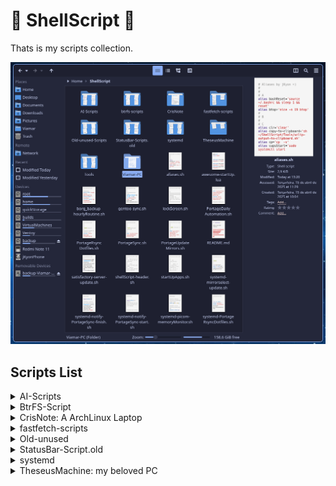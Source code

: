 # 🐚 ShellScript 📜

Thats is my scripts collection.

![Scripts preview](https://github.com/jKy0n/ShellScript/blob/main/.media/screenshot-2025-06-30.png)


## Scripts List 

<details>
    <summary>AI-Scripts</summary>
        <ul>
            <li>AI-Shell-SystemInformation.sh: Script to make AI better response system info</li>
            <li>deepShell.sh: Script to interact with Ollama and format the output</li>
            <li>ollama-pretty.sh: makes AI output more pretty (ex. using glow) </li>
            <li>ollama-read-meta.sh: Allow AI to read metadata and bring more details</li>
            <li>ollama-read.sh: Allow AI to read some data and bring more details</li>
        </ul>
</details>
<details>
    <summary>BtrFS-Script</summary>
        <ul>
            <li>btrfs-slow-balance-home.sh: (do NOT use) Worst way to balance a volume</li>
            <li>btrfs-slow-balance-timeshift.sh: (do NOT use) Worst way to balance a volume</li>
            <li>btrfs-slow-balance.sh: (do NOT use) Worst way to balance a volume</li>
            <li>Filesystem-show-script.sh: For better view filesystem at all</li>
        </ul>
</details>
<details>
    <summary>CrisNote: A ArchLinux Laptop</summary>
        <ul>
            <details>
                <summary>StatusBar-Script</summary>
                    <ul>
                        <li>battery-widget.sh: StatusBar script to extract battery level</li>
                        <li>CPU-freq-monitor.sh: StatusBar script to extract CPU frequency in GHz</li>
                        <li>CPU-temp-monitor.sh: StatusBar script to extract CPU temperature in ºC</li>
                        <li>CPU-usage-monitor.sh: StatusBar script to extract CPU usage in %</li>
                        <li>RAM-usage-monitor.sh: StatusBar script to extract RAM usage in %</li>
                    </ul>
            </details>
            <details>
                <summary>StatusBar-Script.old</summary>
                    <ul>
                        <li>crisNoteBatteryLevel: StatusBar script to extract battery level</li>
                        <li>crisNoteCpuTemp: (old) StatusBar script to extract CPU temperature in ºC</li>
                        <li>CrisNoteCPUtemp.sh: StatusBar script to extract CPU temperature in ºC</li>
                        <li>CrisNotoBatteryCapacity.sh: StatusBar script to extract battery level</li>
                    </ul>
            </details>
                <li>startUpApps-CrisNote: List of app to start with</li>
        </ul>
</details>
<details>
    <summary>fastfetch-scripts</summary>
        <ul>
            <li><a href="https://github.com/jKy0n/ShellScript/blob/main/fastfetch-scripts/fastfetch-MoBo-info.sh">fastfetch-MoBo-info.sh</a>: Extract only MoBo info necessary</li>
            <li><a href="https://github.com/jKy0n/ShellScript/blob/main/fastfetch-scripts/fastfetch-btrfs%2Bbees-version.sh">fastfetch-btrfs+bees-version.sh</a>: Extract btrfs and bees version at same time</li>
            <li><a href="https://github.com/jKy0n/ShellScript/blob/main/fastfetch-scripts/fastfetch-zsh%2Btmux-version.sh">fastfetch-zsh+tmux-version.sh</a>: Extract zsh and tmux version at same time</li>
        </ul>
</details>
<details>
    <summary>Old-unused</summary>
        <ul>
            <li>awesome-notify-test.sh: Just a test for awesomeWM notifications</li>
            <li>backInTime-gpgKeys-backup.sh: Automation for encryptation GPG keys</li>
            <li>feh_custom: Script to fix feh (app) window size</li>
            <li>gentoo-addUSEpackage.sh: (won't work) Script to add package and flags to portage use packages</li>
            <li>gentoo-update.sh: Fast way to update portage - substitute by better systemd automation</li>
            <li>jkyon-scrub.sh: scrub all my disks at same time, or close to this</li>
            <li>kdeConnect-refresh.sh: script to refesh KDEconnect - not needed anymore</li>
            <li>mycompsize.sh: Script to emule compsize app, but worse</li>
            <li>myfetch.sh: When I used neofech and not have (don't know how) storage support</li>
            <li>notification-test.sh: Just a script to test libnnotify</li>
            <li>snapShotsPreview.sh: Script to view btrfs snapshots disk usage </li>
        </ul>
</details>
<details>
    <summary>StatusBar-Script.old</summary>
        <ul>
            <li>awesomeWidget-CPU-freq-monitor.sh: Extract CPU frequency in MHz to statusBar</li>
            <li>awesomeWidget-gpu0freq.sh: Extract GPU0 frequency in MHz to statusBar</li>
            <li>awesomeWidget-gpu0temp.sh: Extract GPU0 temperature in ºC to statusBar</li>
            <li>awesomeWidget-gpu0usage-fast.sh: Fast way to extract GPU0 usage in % to statusBar</li>
            <li>awesomeWidget-gpu0usage-fast.sh: Extract GPU0 usage in % to statusBar</li>
            <li>awesomeWidget-gpu1freq.sh: Extract GPU1 frequency in MHz to statusBar</li>
            <li>awesomeWidget-gpu1temp.sh: Extract GPU1 temperature in ºC to statusBar</li>
            <li>awesomeWidget-PSU-monitor.sh: Extract PSU power in W to statusBar< /li>
            <li>awesomeWidget-PSU-temp-monitor.sh: Extract PSU VRM temperature in ºC to statusBar</li>
            <li>awesomeWidget-trackingAwesomeMemoryUse: Extract amount of awesomeWM memory in GB to statusBar</li>
            <li>dwmBlocksCpuTemp: Extract CPU temperature in ºC to statusBar</li>
            <li>dwmBlocksCpuUsage: Extract CPU usage in % to statusBar</li>
            <li>dwmBlocksMemUsage: Extract RAM usage in % to statusBar</li>
            <li>dwmBlocksNice: Extract Nice number to statusBar</li>
            <li>dwmBlocksUpdates: Extract numeber of portage packages to update to statusBar</li>
            <li>dwmBlocksVolumeAudio: Extract Volume level from pactl to statusBar</li>
            <li>memoryUsage-widget.sh: Another way to extract RAM usage in GB to statusBar</li>
        </ul>
</details>
<details>
    <summary>systemd</summary>
        <ul>
            <li><a href="https://github.com/jKy0n/ShellScript/blob/main/systemd/backInTime-gpgKeys-Backup.service">backInTime-gpgKeys-Backup.service</a>: systemd service to encrypt GPG keys before backup.</li>
            <li><a href="https://github.com/jKy0n/ShellScript/blob/main/systemd/backInTime-gpgKeys-Backup.timer">backInTime-gpgKeys-Backup.timer</a>: systemd timer to encrypt GPG keys before backup.</li>
            <li><a href="https://github.com/jKy0n/ShellScript/blob/main/systemd/backintime-backup-job.service"> backintime-backup-job.service</a>: systemd service for BackInTime backup job.</li>
            <li><a href="https://github.com/jKy0n/ShellScript/blob/main/systemd/backintime-backup-job.timer"> backintime-backup-job.timer</a>: systemd timer for BackInTime backup job.</li>
            <li><a href="https://github.com/jKy0n/ShellScript/blob/main/systemd/borgBackup-jkyon.service"> borgBackup-jkyon.service</a>: systemd service for Borg backup job. (my actual backup service)</li>
            <li><a href="https://github.com/jKy0n/ShellScript/blob/main/systemd/borgBackup-jkyon.timer"> borgBackup-jkyon.timer</a>: systemd timer for Borg backup job. (my actual backup service)</li>
            <li><a href="https://github.com/jKy0n/ShellScript/blob/main/systemd/gpt4all.service"> gpt4all.service</a>: Just a service to limit GPT4all resources using systemd.</li>
            <li><a href="https://github.com/jKy0n/ShellScript/blob/main/systemd/jkyon-picom-memoryUsageMonitor.service"> jkyon-picom-memoryUsageMonitor.service</a>: Service to monitoring memory usage of picom (compositor).</li>
            <li><a href="https://github.com/jKy0n/ShellScript/blob/main/systemd/jkyon-picom-memoryUsageMonitor.timer"> jkyon-picom-memoryUsageMonitor.timer</a>: Timer from monitoring memory usage of picom (compositor).</li>
            <li><a href="https://github.com/jKy0n/ShellScript/blob/main/systemd/jkyon-picom.service"> jkyon-picom.service</a>: Service to restart picom (compositor) service.</li>
            <li><a href="https://github.com/jKy0n/ShellScript/blob/main/systemd/jkyon-systemd-PortageRsyncDotfiles.service"> jkyon-systemd-PortageRsyncDotfiles.service</a>: Service to do rsync from /etc to ~/.theseusMachine-core </li>
            <li><a href="https://github.com/jKy0n/ShellScript/blob/main/systemd/jkyon-systemd-PortageRsyncDotfiles.timer"> jkyon-systemd-PortageRsyncDotfiles.timer</a>: Timer to do rsync from /etc to ~/.theseusMachine-core</li>
            <li><a href="https://github.com/jKy0n/ShellScript/blob/main/systemd/jkyon-systemd-notify-test.service"> jkyon-systemd-notify-test.service</a>: Just a service to test libnotify (notifications).</li>
            <li><a href="https://github.com/jKy0n/ShellScript/blob/main/systemd/jkyon-systemd-notify-test.timer"> jkyon-systemd-notify-test.timer</a>: Just a service (timer) to test libnotify (notifications).</li>
            <li><a href="https://github.com/jKy0n/ShellScript/blob/main/systemd/lockScreen.service"> lockScreen.service</a>: A service to call <a href ="https://github.com/jKy0n/ShellScript/blob/main/lockScreen.sh"> lockScreen.sh</a>. </li>
            <li><a href="https://github.com/jKy0n/ShellScript/blob/main/systemd/pipewire-reset.service"> pipewire-reset.service</a>: Service to restart pipewire after hours to avoid odd noises.</li>
            <li><a href="https://github.com/jKy0n/ShellScript/blob/main/systemd/pipewire-reset.timer"> pipewire-reset.timer</a>: Service (timer) to restart pipewire after hours to avoid odd noises.</li>
            <li><a href="https://github.com/jKy0n/ShellScript/blob/main/systemd/pipewire-session-manager.service"> pipewire-session-manager.service</a>: Service to start pipewire and wireplumber with user/system.</li>
            <li><a href="https://github.com/jKy0n/ShellScript/blob/main/systemd/polkit-gnome-authentication-agent.service"> polkit-gnome-authentication-agent.service</a>: Service to start Gnome Polkit with user or system. </li>
        </ul>
</details>
<details>
    <summary>TheseusMachine: my beloved PC</summary>
        <ul>
            <details>
                <summary>StatusBar-Scripts</summary>
                    <ul>
                        <li><a href="https://github.com/jKy0n/ShellScript/blob/main/TheseusMachine/StatusBar-Scripts/CPU-freq-monitor.sh">CPU-freq-monitor.sh</a>: Better way to extract CPU frequency in GHz to statusBar.</li>
                        <li><a href="https://github.com/jKy0n/ShellScript/blob/main/TheseusMachine/StatusBar-Scripts/CPU-temp-monitor.sh">CPU-temp-monitor.sh</a>: Better way to extract CPU temperature in ºC to statusBar.</li>
                        <li><a href="https://github.com/jKy0n/ShellScript/blob/main/TheseusMachine/StatusBar-Scripts/CPU-usage-monitor.sh">CPU-usage-monitor.sh</a>: Better way to extract CPU usage in % to statusBar.</li>
                        <li><a href="https://github.com/jKy0n/ShellScript/blob/main/TheseusMachine/StatusBar-Scripts/GPU-freq-monitor.sh">GPU-freq-monitor.sh</a>: Better way to extract GPU frequency in MHz to statusBar.</li>
                        <li><a href="https://github.com/jKy0n/ShellScript/blob/main/TheseusMachine/StatusBar-Scripts/GPU-temp-monitor.sh">GPU-temp-monitor.sh</a>: Better way to extract GPU temperature in ºC to statusBar.</li>
                        <li><a href="https://github.com/jKy0n/ShellScript/blob/main/TheseusMachine/StatusBar-Scripts/GPU-usage-monitor.sh">GPU-usage-monitor.sh</a>: Better way to extract GPU usage in % to statusBar.</li>
                        <li><a href="https://github.com/jKy0n/ShellScript/blob/main/TheseusMachine/StatusBar-Scripts/PSU-temp-monitor.sh">PSU-temp-monitor.sh</a>: Script to extract PSU VRM temperature in ºC to statusBar.</li>
                        <li><a href="https://github.com/jKy0n/ShellScript/blob/main/TheseusMachine/StatusBar-Scripts/RAM-usage-monitor.sh">RAM-usage-monitor.sh</a>: Better way to extract RAM usage in % to statusBar.</li>
                    </ul>
            </details>
                <li><a href="https://github.com/jKy0n/ShellScript/blob/main/TheseusMachine/startUpApps-TheseusMachine.sh"> startUpApps-TheseusMachine.sh</a>: Script to autostart apps on TheseusMachine. </li>
                <li><a href="https://github.com/jKy0n/ShellScript/blob/main/TheseusMachine/tmux-quickstart.sh"> tmux-quickstart.sh</a>: Script to start tmux with panels pre-config . </li>
        </ul>
</details>